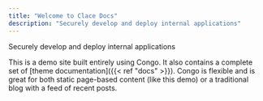 ```yaml
---
title: "Welcome to Clace Docs"
description: "Securely develop and deploy internal applications"
---
```


Securely develop and deploy internal applications

This is a demo site built entirely using Congo. It also contains a complete set of [theme documentation]({{< ref "docs" >}}). Congo is flexible and is great for both static page-based content (like this demo) or a traditional blog with a feed of recent posts.

